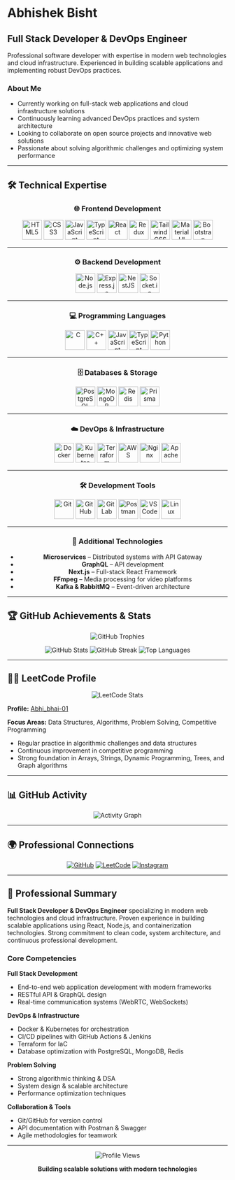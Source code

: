 # Abhishek Bisht

## Full Stack Developer & DevOps Engineer

Professional software developer with expertise in modern web technologies and cloud infrastructure. Experienced in building scalable applications and implementing robust DevOps practices.

### About Me

* Currently working on full-stack web applications and cloud infrastructure solutions
* Continuously learning advanced DevOps practices and system architecture
* Looking to collaborate on open source projects and innovative web solutions
* Passionate about solving algorithmic challenges and optimizing system performance

---

## 🛠️ Technical Expertise

<div align="center">

### 🌐 Frontend Development

<img src="https://cdn.jsdelivr.net/gh/devicons/devicon/icons/html5/html5-original.svg" height="45" alt="HTML5" />
<img src="https://cdn.jsdelivr.net/gh/devicons/devicon/icons/css3/css3-original.svg" height="45" alt="CSS3" />
<img src="https://cdn.jsdelivr.net/gh/devicons/devicon/icons/javascript/javascript-original.svg" height="45" alt="JavaScript" />
<img src="https://cdn.jsdelivr.net/gh/devicons/devicon/icons/typescript/typescript-original.svg" height="45" alt="TypeScript" />
<img src="https://cdn.jsdelivr.net/gh/devicons/devicon/icons/react/react-original.svg" height="45" alt="React" />
<img src="https://cdn.jsdelivr.net/gh/devicons/devicon/icons/redux/redux-original.svg" height="45" alt="Redux" />
<img src="https://cdn.jsdelivr.net/gh/devicons/devicon/icons/tailwindcss/tailwindcss-original.svg" height="45" alt="Tailwind CSS" />
<img src="https://cdn.jsdelivr.net/gh/devicons/devicon/icons/materialui/materialui-original.svg" height="45" alt="Material UI" />
<img src="https://cdn.jsdelivr.net/gh/devicons/devicon/icons/bootstrap/bootstrap-original.svg" height="45" alt="Bootstrap" />

---

### ⚙️ Backend Development

<img src="https://cdn.jsdelivr.net/gh/devicons/devicon/icons/nodejs/nodejs-original.svg" height="45" alt="Node.js" />
<img src="https://cdn.jsdelivr.net/gh/devicons/devicon/icons/express/express-original.svg" height="45" alt="Express.js" />
<img src="https://cdn.jsdelivr.net/gh/devicons/devicon/icons/nestjs/nestjs-plain.svg" height="45" alt="NestJS" />
<img src="https://cdn.jsdelivr.net/gh/devicons/devicon/icons/socketio/socketio-original.svg" height="45" alt="Socket.io" />

---

### 💻 Programming Languages

<img src="https://cdn.jsdelivr.net/gh/devicons/devicon/icons/c/c-original.svg" height="45" alt="C" />
<img src="https://cdn.jsdelivr.net/gh/devicons/devicon/icons/cplusplus/cplusplus-original.svg" height="45" alt="C++" />
<img src="https://cdn.jsdelivr.net/gh/devicons/devicon/icons/javascript/javascript-original.svg" height="45" alt="JavaScript" />
<img src="https://cdn.jsdelivr.net/gh/devicons/devicon/icons/typescript/typescript-original.svg" height="45" alt="TypeScript" />
<img src="https://cdn.jsdelivr.net/gh/devicons/devicon/icons/python/python-original.svg" height="45" alt="Python" />

---

### 🗄️ Databases & Storage

<img src="https://cdn.jsdelivr.net/gh/devicons/devicon/icons/postgresql/postgresql-original.svg" height="45" alt="PostgreSQL" />
<img src="https://cdn.jsdelivr.net/gh/devicons/devicon/icons/mongodb/mongodb-original.svg" height="45" alt="MongoDB" />
<img src="https://cdn.jsdelivr.net/gh/devicons/devicon/icons/redis/redis-original.svg" height="45" alt="Redis" />
<img src="https://cdn.jsdelivr.net/gh/devicons/devicon/icons/prisma/prisma-original.svg" height="45" alt="Prisma" />

---

### ☁️ DevOps & Infrastructure

<img src="https://cdn.jsdelivr.net/gh/devicons/devicon/icons/docker/docker-original.svg" height="45" alt="Docker" />
<img src="https://cdn.jsdelivr.net/gh/devicons/devicon/icons/kubernetes/kubernetes-plain.svg" height="45" alt="Kubernetes" />
<img src="https://cdn.jsdelivr.net/gh/devicons/devicon/icons/terraform/terraform-original.svg" height="45" alt="Terraform" />
<img src="https://cdn.jsdelivr.net/gh/devicons/devicon/icons/amazonwebservices/amazonwebservices-original.svg" height="45" alt="AWS" />
<img src="https://cdn.jsdelivr.net/gh/devicons/devicon/icons/nginx/nginx-original.svg" height="45" alt="Nginx" />
<img src="https://cdn.jsdelivr.net/gh/devicons/devicon/icons/apache/apache-original.svg" height="45" alt="Apache" />

---

### 🛠️ Development Tools

<img src="https://cdn.jsdelivr.net/gh/devicons/devicon/icons/git/git-original.svg" height="45" alt="Git" />
<img src="https://cdn.jsdelivr.net/gh/devicons/devicon/icons/github/github-original.svg" height="45" alt="GitHub" />
<img src="https://cdn.jsdelivr.net/gh/devicons/devicon/icons/gitlab/gitlab-original.svg" height="45" alt="GitLab" />
<img src="https://www.vectorlogo.zone/logos/getpostman/getpostman-icon.svg" height="45" alt="Postman" />
<img src="https://cdn.jsdelivr.net/gh/devicons/devicon/icons/vscode/vscode-original.svg" height="45" alt="VS Code" />
<img src="https://cdn.jsdelivr.net/gh/devicons/devicon/icons/linux/linux-original.svg" height="45" alt="Linux" />

---

### 🔧 Additional Technologies

* **Microservices** – Distributed systems with API Gateway
* **GraphQL** – API development
* **Next.js** – Full-stack React Framework
* **FFmpeg** – Media processing for video platforms
* **Kafka & RabbitMQ** – Event-driven architecture

</div>

---

## 🏆 GitHub Achievements & Stats

<div align="center">

![GitHub Trophies](https://github-profile-trophy.vercel.app/?username=abhi12-hue\&theme=darkhub\&no-frame=true\&margin-w=5\&margin-h=5)

<img src="https://github-readme-stats.vercel.app/api?username=abhi12-hue&show_icons=true&theme=dark&hide_border=true&bg_color=0d1117" alt="GitHub Stats" />

<img src="https://github-readme-streak-stats.herokuapp.com/?user=abhi12-hue&theme=dark&hide_border=true&background=0d1117" alt="GitHub Streak" />

<img src="https://github-readme-stats.vercel.app/api/top-langs/?username=abhi12-hue&layout=compact&theme=dark&hide_border=true&bg_color=0d1117" alt="Top Languages" />

</div>

---

## 🧑‍💻 LeetCode Profile

<div align="center">
  <img src="https://leetcard.jacoblin.cool/Abhi_bhai-01?theme=dark&font=source_code_pro&ext=contest" alt="LeetCode Stats" />
</div>

**Profile:** [Abhi\_bhai-01](https://leetcode.com/u/Abhi_bhai-01/)

**Focus Areas:** Data Structures, Algorithms, Problem Solving, Competitive Programming

* Regular practice in algorithmic challenges and data structures
* Continuous improvement in competitive programming
* Strong foundation in Arrays, Strings, Dynamic Programming, Trees, and Graph algorithms

---

## 📊 GitHub Activity

<div align="center">
  <img src="https://github-readme-activity-graph.vercel.app/graph?username=abhi12-hue&theme=github-compact&hide_border=true&bg_color=0d1117&color=79c0ff&line=58a6ff&point=f85149" alt="Activity Graph" />
</div>

---

## 🌍 Professional Connections

<div align="center">

[![GitHub](https://img.shields.io/badge/GitHub-181717?style=for-the-badge\&logo=github\&logoColor=white)](https://github.com/abhi12-hue)
[![LeetCode](https://img.shields.io/badge/LeetCode-FFA116?style=for-the-badge\&logo=leetcode\&logoColor=white)](https://leetcode.com/u/Abhi_bhai-01/)
[![Instagram](https://img.shields.io/badge/Instagram-E4405F?style=for-the-badge\&logo=instagram\&logoColor=white)](https://instagram.com/abhishek_bisht213)

</div>

---

## 📌 Professional Summary

**Full Stack Developer & DevOps Engineer** specializing in modern web technologies and cloud infrastructure. Proven experience in building scalable applications using React, Node.js, and containerization technologies. Strong commitment to clean code, system architecture, and continuous professional development.

### Core Competencies

**Full Stack Development**

* End-to-end web application development with modern frameworks
* RESTful API & GraphQL design
* Real-time communication systems (WebRTC, WebSockets)

**DevOps & Infrastructure**

* Docker & Kubernetes for orchestration
* CI/CD pipelines with GitHub Actions & Jenkins
* Terraform for IaC
* Database optimization with PostgreSQL, MongoDB, Redis

**Problem Solving**

* Strong algorithmic thinking & DSA
* System design & scalable architecture
* Performance optimization techniques

**Collaboration & Tools**

* Git/GitHub for version control
* API documentation with Postman & Swagger
* Agile methodologies for teamwork

---

<div align="center">
  <img src="https://komarev.com/ghpvc/?username=abhi12-hue&label=Profile%20Views&color=0e75b6&style=flat" alt="Profile Views" />
</div>

<div align="center">

**Building scalable solutions with modern technologies**

</div>
